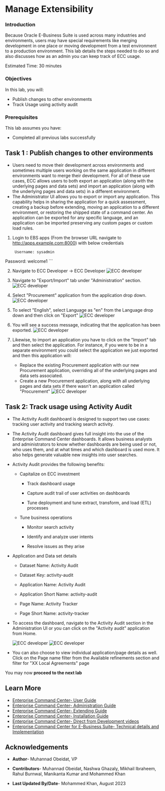 # Manage Extensibility

### Introduction

Because Oracle E-Business Suite is used across many industries and environments, users may have special requirements like merging development in one place or moving development from a test environment to a production environment. This lab details the steps needed to do so and also discusses how as an admin you can keep track of ECC usage.

Estimated Time: 30 minutes


### Objectives

In this lab, you will:

* Publish changes to other environments
* Track Usage using activity audit


### Prerequisites

This lab assumes you have:
* Completed all previous labs successfully 


##  

## Task 1 : Publish changes to other environments

* Users need to move their development across environments and sometimes multiple users working on the same application in different environments want to merge their development. For all of these use cases, ECC allows users to both export an application (along with the underlying pages and data sets) and import an application (along with the underlying pages and data sets) in a different environment. 
* The Administrator UI allows you to export or import any application. This capability helps in sharing the application for a quick assessment, creating a backup before extending, moving an application to a different environment, or restoring the shipped state of a command center. An application can be exported for any specific language, and an application can be imported preserving any custom pages or custom load rules.

1. Login to EBS apps (From the browser URL navigate to http://apps.example.com:8000) with below credentials

    ```
  	 Username: sysadmin
Password: welcome1
    ```

2. Navigate to ECC Developer -> ECC Developer
    ![ECC developer](../images/val1.png "ECC developer")

3. Navigate to "Export/Import" tab under "Administration" section.
    ![ECC developer](../images/image1.png "ECC developer")
4. Select "Procurement" application from the application drop down.
    ![ECC developer](../images/admin400.png "ECC developer")
5. To select "English", select Language as "en" from the Language drop down and then click on "Export"
     ![ECC developer](../images/ext100.png "ECC developer")

6. You will see a success message, indicating that the application has been exported.
     ![ECC developer](../images/admin4.png "ECC developer")
7. Likewise, to import an application you have to click on the "Import" tab and then select the application. For instance, if you were to be in a separate environment you could select the application we just exported and then this application will:
    * Replace the existing Procurement application with our new Procurement application, overriding all of the underlying pages and data sets associated.
    * Create a new Procurement application, along with all underlying pages and data sets if there wasn't an application called "Procurement" 
     ![ECC developer](../images/admin5.png "ECC developer")



## Task 2: Track usage using Activity Audit
* The Activity Audit dashboard is designed to support two use cases: tracking user activity and tracking search activity.


* The Activity Audit dashboard gives full insight into the use of the Enterprise Command Center dashboards. It allows business analysts and administrators to know whether dashboards are being used or not, who uses them, and at what times and which dashboard is used more. It also helps generate valuable new insights into user searches.

* Activity Audit provides the following benefits:

    * Capitalize on ECC investment

        * Track dashboard usage

        * Capture audit trail of user activities on dashboards

        * Tune deployment and tune extract, transform, and load (ETL) processes

    * Tune business operations

        * Monitor search activity

        * Identify and analyze user intents

        * Resolve issues as they arise
* Application and Data set details

    * Dataset Name: Activity Audit

    * Dataset Key: activity-audit

    * Application Name: Activity Audit

    * Application Short Name: activity-audit

    * Page Name: Activity Tracker

    * Page Short Name: activity-tracker
* To access the dashboard, navigate to the Activity Audit section in the Administration UI or you can click on the "Activity audit" application from Home.

     ![ECC developer](../images/admin6.png "ECC developer")
     ![ECC developer](../images/activityaudit3.png "ECC developer")

* You can also choose to view individual application/page details as well. Click on the Page name filter from the Available refinements section and filter for "XX Local Agreements" page


You may now **proceed to the next lab**


## Learn More
* [Enterprise Command Center- User Guide](https://docs.oracle.com/cd/E26401_01/doc.122/e22956/T27641T671922.htm)
* [Enterprise Command Center- Administration Guide](https://docs.oracle.com/cd/E26401_01/doc.122/f34732/toc.htm)
* [Enterprise Command Center- Extending Guide](https://docs.oracle.com/cd/E26401_01/doc.122/f21671/T673609T673618.htm)
* [Enterprise Command Center- Installation Guide](https://support.oracle.com/epmos/faces/DocumentDisplay?_afrLoop=264801675930013&id=2495053.1&_afrWindowMode=0&_adf.ctrl-state=1c6rxqpyoj_102)
* [Enterprise Command Center- Direct from Development videos](https://learn.oracle.com/ols/course/ebs-enterprise-command-centers-direct-from-development/50662/60350)
* [Enterprise Command Center for E-Business Suite- Technical details and Implementation](https://mylearn.oracle.com/ou/component/-/117416)

## Acknowledgements

* **Author**- Muhannad Obeidat, VP

* **Contributors**-  Muhannad Obeidat, Nashwa Ghazaly, Mikhail Ibraheem, Rahul Burnwal, Manikanta Kumar and Mohammed Khan

* **Last Updated By/Date**- Mohammed Khan, August 2023

